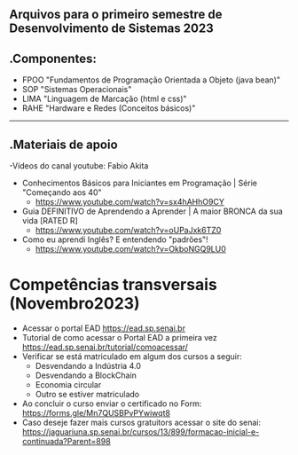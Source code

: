 Arquivos para o primeiro semestre de Desenvolvimento de Sistemas 2023
--------------
.Componentes:
--------------
- FPOO "Fundamentos de Programação Orientada a Objeto (java bean)"
- SOP "Sistemas Operacionais"
- LIMA "Linguagem de Marcação (html e css)"
- RAHE "Hardware e Redes (Conceitos básicos)"
--------------
.Materiais de apoio
--------------
-Vídeos do canal youtube: Fabio Akita
- Conhecimentos Básicos para Iniciantes em Programação | Série "Começando aos 40"
	- https://www.youtube.com/watch?v=sx4hAHhO9CY
- Guia DEFINITIVO de Aprendendo a Aprender | A maior BRONCA da sua vida [RATED R]
	- https://www.youtube.com/watch?v=oUPaJxk6TZ0
- Como eu aprendi Inglês? E entendendo "padrões"!
	- https://www.youtube.com/watch?v=OkboNGQ9LU0

# Competências transversais (Novembro2023)
- Acessar o portal EAD https://ead.sp.senai.br
- Tutorial de como acessar o Portal EAD a primeira vez https://ead.sp.senai.br/tutorial/comoacessar/
- Verificar se está matriculado em algum dos cursos a seguir:
	- Desvendando a Indústria 4.0
	- Desvendando a BlockChain
	- Economia circular
	- Outro se estiver matriculado
- Ao concluir o curso enviar o certificado no Form: https://forms.gle/Mn7QUSBPvPYwiwqt8
- Caso deseje fazer mais cursos gratuitors acessar o site do senai: https://jaguariuna.sp.senai.br/cursos/13/899/formacao-inicial-e-continuada?Parent=898